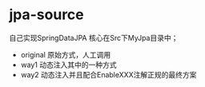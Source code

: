 # jpa-source
自己实现SpringDataJPA 
核心在Src下MyJpa目录中；
- original 原始方式，人工调用
- way1 动态注入其中的一种方式
- way2 动态注入并且配合EnableXXX注解正规的最终方案
